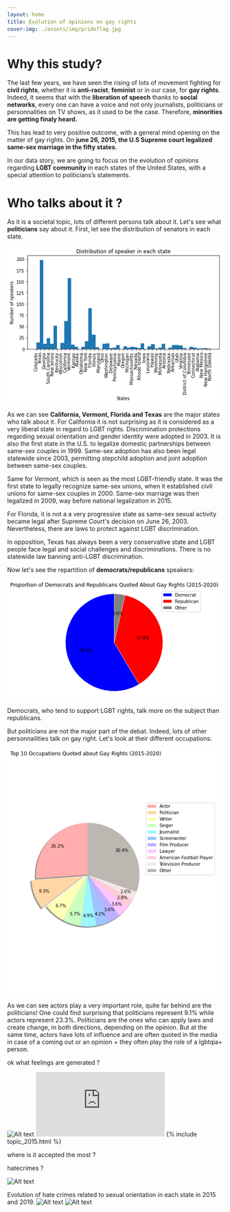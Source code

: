 ```yaml
---
layout: home
title: Evolution of opinions on gay rights
cover-img: ./assets/img/prideflag.jpg
---
```



# Why this study?

The last few years, we have seen the rising of lots of movement fighting for **civil rights**, whether it is **anti-racist**, **feminist** or in our case, for **gay rights**. Indeed, it seems that with the **liberation of speech** thanks to **social networks**, every one can have a voice and not only journalists, politicians or personnalities on TV shows, as it used to be the case. Therefore, **minorities are getting finaly heard.** 

This has lead to very positive outcome, with a general mind opening on the matter of gay rights. On **june 26, 2015, the U.S Supreme court legalized same-sex marriage in the fifty states.**

In our data story, we are going to focus on the evolution of opinions regarding **LGBT community** in each states of the United States, with a special attention to politicians’s statements.   


# Who talks about it ?
As it is a societal topic, lots of different persons talk about it. Let's see what **politicians** say about it. First, let see the distribution of senators in each state.

![Alt text](distrib_speakers_2015.png?raw=true "Title")

As we can see **California, Vermont, Florida and Texas** are the major states who talk about it. For California it is not surprising as it is considered as a very liberal state in regard to LGBT rights. Discrimination protections regarding sexual orientation and gender identity were adopted in 2003. It is also the first state in the U.S. to legalize domestic partnerships between same-sex couples in 1999. Same-sex adoption has also been legal statewide since 2003, permitting stepchild adoption and joint adoption between same-sex couples. 

Same for Vermont, which is seen as the most LGBT-friendly state. It was the first state to legally recognize same-sex unions, when it established civil unions for same-sex couples in 2000. Same-sex marriage was then legalized in 2009, way before national legalization in  2015. 

For Florida, it is not a a very progressive state as same-sex sexual activity became legal after Supreme Court's decision on June 26, 2003. Nevertheless, there are laws to protect against LGBT discrimination. 

In opposition, Texas has always been a very conservative state and LGBT people face legal and social challenges and discriminations. There is no statewide law banning anti-LGBT discrimination.

Now let's see the repartition of **democrats/republicans** speakers:

![Alt text](proportion_d_r.png?raw=true "Title")

Democrats, who tend to support LGBT rights, talk more on the subject than republicans. 

But politicians are not the major part of the debat. Indeed, lots of other personnailities talk on gay right. Let's look at their different occupations:

![Alt text](occupations.png?raw=true "Title")

As we can see actors play a very important role, quite far behind are the politicians! One could find surprising that politicians represent 9.1% while actors represent 23.3%. Politicians are the ones who can apply laws and create change, in both directions, depending on the opinion. But at the same time, actors have lots of influence and are often quoted in the media in case of a coming out or an opinion + they often play the role of a lgbtqia+ person. 


ok
what feelings are generated ?

![Alt text](http://topic_2015.html?raw=true "Title")
![Alt text](https://cdn.jsdelivr.net/gh/bmabey/pyLDAvis@3.3.1/pyLDAvis/js/ldavis.v1.0.0.css)
{% include topic_2015.html %}

where is it accepted the most ?

hatecrimes ?

![Alt text](./assets/img/output_68_0.jpg?raw=true "Title")


Evolution of hate crimes related to sexual orientation in each state in 2015 and 2019.
![Alt text](./assets/img/output_56_0.png?raw=true "Title") ![Alt text](./assets/img/output_50_0.png?raw=true "Title")
